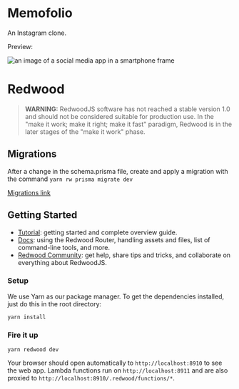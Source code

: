 # Memofolio

An Instagram clone.

Preview:

![an image of a social media app in a smartphone frame](https://lh3.googleusercontent.com/-AO4ZRiYVu63ZoxZT7URQKVXzaF69OxjDVMYO5Vfx8jBI54cmxADYadTkW3AzBl5za2zR0jBPqCfrhEQntA-X0jjNh-_80GSBSG_H7zPWfdIvmdzY8wRLKnU3T_NkIrS0TsRvTmddmb2h-u960SmegqbV9Ds0HgfXkzpHul_WHtwmQz-3Rmh_AI21dNcjTGmrRf_DoyW4QKvVG27x7t9uLBhpOM4WD9cC3o1DZsyb16lGe4pqG1y8C1al-prU-TImf_88ur9ZMdWyA1XcZal-z3iZYaMGtyEECDiQq_47aqsFEoHJxiBisvMV8HPj_TfvEomO-K3rM1d8iYrR1cJHrajl-c7qsYV8Bw55EgPc1cblrufVuoXBBleBy58ON49uIxObZMAUj1TaMEFQVBiNU5PlRWSUGgnT2bQbNSSQQ7JMml3wzQgW6CuuNCGgBwFkru6isiwjDeNtm7umXgKCh8JpZ9_3yFkSW6hp4yHkD-olEDMW10JKY4ixB8YDhtEcheHx44t9iS4lKUbHqLa7QideSz3rFC4-PXQPkU1N2yUWC0_ee2m344iCViI4SRgk2YXgVTM7mlLz8uQDc7Dw-FoUWS7qtIhiWnBbGTjTqY6AIzAW-p7Xpm1mqWaxrdGal---lgwa7o2gGhkD43MxIqItx3Dx9iZDVyLs1yGEUpWIfeShAe-ZD_t0c0i62p8OYBig8agnplHQQcoCepiawITNA=w463-h970-no?authuser=0)


# Redwood

> **WARNING:** RedwoodJS software has not reached a stable version 1.0 and should not be considered suitable for production use. In the "make it work; make it right; make it fast" paradigm, Redwood is in the later stages of the "make it work" phase.

## Migrations

After a change in the schema.prisma file, create and apply a migration with the command
```yarn rw prisma migrate dev```

[Migrations link](https://www.prisma.io/docs/concepts/components/prisma-migrate)

## Getting Started
- [Tutorial](https://redwoodjs.com/tutorial/welcome-to-redwood): getting started and complete overview guide.
- [Docs](https://redwoodjs.com/docs/introduction): using the Redwood Router, handling assets and files, list of command-line tools, and more.
- [Redwood Community](https://community.redwoodjs.com): get help, share tips and tricks, and collaborate on everything about RedwoodJS.

### Setup

We use Yarn as our package manager. To get the dependencies installed, just do this in the root directory:

```terminal
yarn install
```

### Fire it up

```terminal
yarn redwood dev
```

Your browser should open automatically to `http://localhost:8910` to see the web app. Lambda functions run on `http://localhost:8911` and are also proxied to `http://localhost:8910/.redwood/functions/*`.

